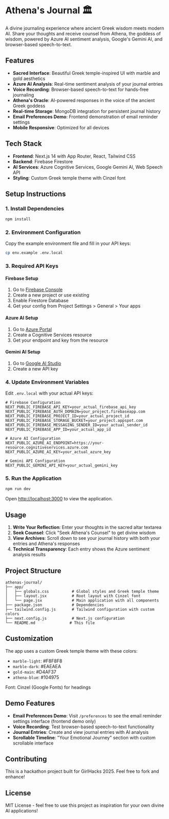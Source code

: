 # Athena's Journal 🏛️

A divine journaling experience where ancient Greek wisdom meets modern AI. Share your thoughts and receive counsel from Athena, the goddess of wisdom, powered by Azure AI sentiment analysis, Google's Gemini AI, and browser-based speech-to-text.                           

## Features

- **Sacred Interface**: Beautiful Greek temple-inspired UI with marble and gold aesthetics                                                                      
- **Azure AI Analysis**: Real-time sentiment analysis of your journal entries
- **Voice Recording**: Browser-based speech-to-text for hands-free journaling
- **Athena's Oracle**: AI-powered responses in the voice of the ancient Greek goddess                                                                           
- **Real-time Storage**: MongoDB integration for persistent journal history                                                                          
- **Email Preferences Demo**: Frontend demonstration of email reminder settings
- **Mobile Responsive**: Optimized for all devices

## Tech Stack

- **Frontend**: Next.js 14 with App Router, React, Tailwind CSS
- **Backend**: Firebase Firestore
- **AI Services**: Azure Cognitive Services, Google Gemini AI, Web Speech API
- **Styling**: Custom Greek temple theme with Cinzel font

## Setup Instructions

### 1. Install Dependencies

```bash
npm install
```

### 2. Environment Configuration

Copy the example environment file and fill in your API keys:

```bash
cp env.example .env.local
```

### 3. Required API Keys

#### Firebase Setup
1. Go to [Firebase Console](https://console.firebase.google.com/)
2. Create a new project or use existing
3. Enable Firestore Database
4. Get your config from Project Settings > General > Your apps

#### Azure AI Setup
1. Go to [Azure Portal](https://portal.azure.com/)
2. Create a Cognitive Services resource
3. Get your endpoint and key from the resource

#### Gemini AI Setup
1. Go to [Google AI Studio](https://makersuite.google.com/app/apikey)
2. Create a new API key

### 4. Update Environment Variables

Edit `.env.local` with your actual API keys:

```env
# Firebase Configuration
NEXT_PUBLIC_FIREBASE_API_KEY=your_actual_firebase_api_key
NEXT_PUBLIC_FIREBASE_AUTH_DOMAIN=your_project.firebaseapp.com
NEXT_PUBLIC_FIREBASE_PROJECT_ID=your_actual_project_id
NEXT_PUBLIC_FIREBASE_STORAGE_BUCKET=your_project.appspot.com
NEXT_PUBLIC_FIREBASE_MESSAGING_SENDER_ID=your_actual_sender_id
NEXT_PUBLIC_FIREBASE_APP_ID=your_actual_app_id

# Azure AI Configuration
NEXT_PUBLIC_AZURE_AI_ENDPOINT=https://your-resource.cognitiveservices.azure.com 
NEXT_PUBLIC_AZURE_AI_KEY=your_actual_azure_key

# Gemini API Configuration
NEXT_PUBLIC_GEMINI_API_KEY=your_actual_gemini_key
```

### 5. Run the Application

```bash
npm run dev
```

Open [http://localhost:3000](http://localhost:3000) to view the application.    

## Usage

1. **Write Your Reflection**: Enter your thoughts in the sacred altar textarea  
2. **Seek Counsel**: Click "Seek Athena's Counsel" to get divine wisdom
3. **View Archives**: Scroll down to see your journal history with both your entries and Athena's responses                                                     
4. **Technical Transparency**: Each entry shows the Azure sentiment analysis results                                                                            

## Project Structure

```
athenas-journal/
├── app/
│   ├── globals.css          # Global styles and Greek temple theme     
│   ├── layout.jsx           # Root layout with Cinzel font
│   └── page.jsx             # Main application with all components     
├── package.json             # Dependencies
├── tailwind.config.js       # Tailwind configuration with custom colors  
├── next.config.js           # Next.js configuration
└── README.md               # This file
```

## Customization

The app uses a custom Greek temple theme with these colors:
- `marble-light`: #F8F8F8
- `marble-dark`: #EAEAEA
- `gold-main`: #D4AF37
- `athena-blue`: #104975

Font: Cinzel (Google Fonts) for headings

## Demo Features

- **Email Preferences Demo**: Visit `/preferences` to see the email reminder settings interface (frontend demo only)
- **Voice Recording**: Test browser-based speech-to-text functionality  
- **Journal Entries**: Create and view journal entries with AI analysis
- **Scrollable Timeline**: "Your Emotional Journey" section with custom scrollable interface

## Contributing

This is a hackathon project built for GirlHacks 2025. Feel free to fork and enhance!                                                                            

## License

MIT License - feel free to use this project as inspiration for your own divine AI applications!